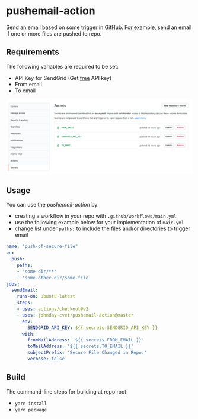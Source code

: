 
# pushemail-action
Send an email based on some trigger in GitHub. For example, send an email
if one or more files are pushed to repo.

## Requirements
The following variables are required to be set:
- API Key for SendGrid (Get [free](https://sendgrid.com/free/) API key)
- From email
- To email

![Repo secret settings](./doc/img/repo-secrets.png)

## Usage
You can use the *pushemail-action* by: 
- creating a workflow in your repo with `.github/workflows/main.yml` 
- use the following example below for your implementation of `main.yml`
- change list under `paths:` to include the files and/or directories to trigger email

```yaml
name: "push-of-secure-file"
on:
  push:
    paths:
    - 'some-dir/**'
    - 'some-other-dir/some-file'
jobs:
  sendEmail:
    runs-on: ubuntu-latest
    steps:
    - uses: actions/checkout@v2
    - uses: johnday-cvet/pushemail-action@master
      env:
        SENDGRID_API_KEY: ${{ secrets.SENDGRID_API_KEY }}
      with:
        fromMailAddress: '${{ secrets.FROM_EMAIL }}'
        toMailAddress: '${{ secrets.TO_EMAIL }}'
        subjectPrefix: 'Secure File Changed in Repo:'
        verbose: false
```

## Build
The command-line steps for building at repo root:
- `yarn install`
- `yarn package`
